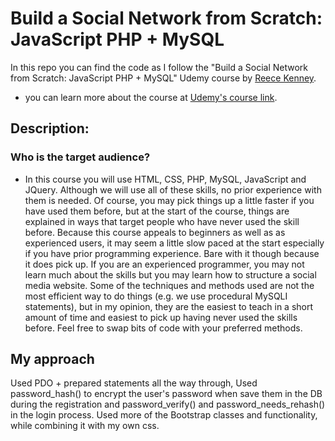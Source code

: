 # Build a Social Network from Scratch: JavaScript PHP + MySQL

In this repo you can find the code as I follow the "Build a Social Network from Scratch: JavaScript PHP + MySQL" Udemy course by [Reece Kenney][Reece Kenney].

- you can learn more about the course at [Udemy's course link][udemy link].

## Description:

### Who is the target audience?
- In this course you will use HTML, CSS, PHP, MySQL, JavaScript and JQuery. Although we will use all of these skills, no prior experience with them is needed. Of course, you may pick things up a little faster if you have used them before, but at the start of the course, things are explained in ways that target people who have never used the skill before. Because this course appeals to beginners as well as as experienced users, it may seem a little slow paced at the start especially if you have prior programming experience. Bare with it though because it does pick up. If you are an experienced programmer, you may not learn much about the skills but you may learn how to structure a social media website. Some of the techniques and methods used are not the most efficient way to do things (e.g. we use procedural MySQLI statements), but in my opinion, they are the easiest to teach in a short amount of time and easiest to pick up having never used the skills before. Feel free to swap bits of code with your preferred methods.


## My approach

Used PDO + prepared statements all the way through,
Used password_hash() to encrypt the user's password when save them in the DB during the registration and password_verify() and password_needs_rehash() in the login process.
Used more of the Bootstrap classes and functionality, while combining it with my own css.



[//]: # (These are reference links used in the body of this note and get stripped out when the markdown processor does its job. There is no need to format nicely because it shouldn't be seen. Thanks SO - http://stackoverflow.com/questions/4823468/store-comments-in-markdown-syntax)

   [Reece Kenney]: <https://www.udemy.com/user/reecekenney/>
   [udemy link]: <https://www.udemy.com/make-a-social-media-website/>